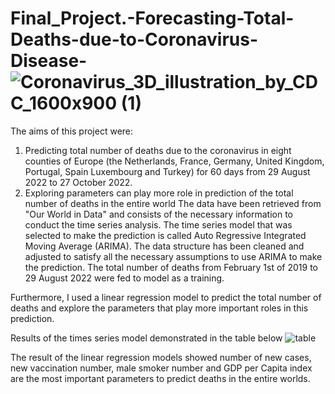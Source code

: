 # Final_Project.-Forecasting-Total-Deaths-due-to-Coronavirus-Disease-![Coronavirus_3D_illustration_by_CDC_1600x900 (1)](https://user-images.githubusercontent.com/111515711/200666768-457168c7-3f4f-4d50-8a77-b367b531e49c.png)
The aims of this project were:

1) Predicting total number of deaths due to the coronavirus in eight counties of Europe (the Netherlands, France, Germany, United Kingdom, Portugal, Spain Luxembourg and Turkey) for 60 days from 29 August 2022 to 27 October 2022.
2) Exploring parameters can play more role in prediction of the total number of deaths in the entire world
The data have been retrieved from "Our World in Data" and consists of the necessary information to conduct the time series analysis. The time series model that was selected to make the prediction is called Auto Regressive Integrated Moving Average (ARIMA). The data structure has been cleaned and adjusted to satisfy all the necessary assumptions to use ARIMA to make the prediction. The total number of deaths from February 1st of 2019 to 29 August 2022 were fed to model as a training.

Furthermore, I used a linear regression model to predict the total number of deaths and explore the parameters that play more important roles in this prediction.

Results of the times series model demonstrated in the table below
![table](https://user-images.githubusercontent.com/111515711/201471438-672fa008-5833-4f0b-8b7f-39e5a472148e.JPG)


The result of the linear regression models showed number of new cases, new vaccination number, male smoker number and GDP per Capita index are the most important parameters to predict deaths in the entire worlds.  
